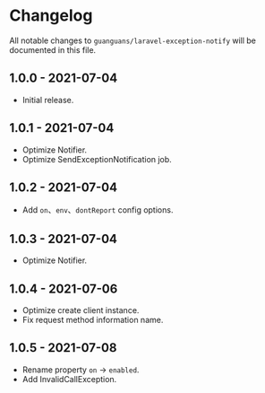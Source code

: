 # Changelog

All notable changes to `guanguans/laravel-exception-notify` will be documented in this file.

## 1.0.0 - 2021-07-04

* Initial release.

## 1.0.1 - 2021-07-04

* Optimize Notifier.
* Optimize SendExceptionNotification job.

## 1.0.2 - 2021-07-04

* Add `on`、`env`、`dontReport` config options.

## 1.0.3 - 2021-07-04

* Optimize Notifier.

## 1.0.4 - 2021-07-06

* Optimize create client instance.
* Fix request method information name.

## 1.0.5 - 2021-07-08

* Rename property `on` -> `enabled`.
* Add InvalidCallException.
